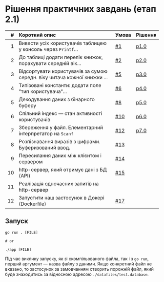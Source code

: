 # Рішення практичних завдань (етап 2.1)

|  # | Короткий опис                                                  | Умова | Рішення |
|---:|:---------------------------------------------------------------|-------|---------|
|  1 | Вивести усіх користувачів таблицею у консоль через `Printf`... | [#1](https://github.com/grescher/goc-s2-psets/issues/1) | [p1.0](https://github.com/grescher/goc-s2-psets/releases/tag/p1.0) |
|  2 | До таблиці додати перелік книжок, порахувати середній вік...   | [#2](https://github.com/grescher/goc-s2-psets/issues/2) | [p2.0](https://github.com/grescher/goc-s2-psets/releases/tag/p2.0) |
|  3 | Відсортувати користувачів за сумою середн. віку читача кожної книжки ... | [#5](https://github.com/grescher/goc-s2-psets/issues/5) | [p3.0](https://github.com/grescher/goc-s2-psets/releases/tag/p3.0) |
|  4 | Типізовані константи: додати поле "тип користувача"...         | [#6](https://github.com/grescher/goc-s2-psets/issues/6) | [p4.0](https://github.com/grescher/goc-s2-psets/releases/tag/p4.0) |
|  5 | Декодування даних з бінарного буферу                           | [#8](https://github.com/grescher/goc-s2-psets/issues/8) | [p5.0](https://github.com/grescher/goc-s2-psets/releases/tag/p5.0) |
|  6 | Спільний індекс — стан активності користувачів                 | [#10](https://github.com/grescher/goc-s2-psets/issues/10) | [p6.0](https://github.com/grescher/goc-s2-psets/releases/tag/p6.0) |
|  7 | Збереження у файл. Елементарний інтерпретатор на `Scanf`       | [#12](https://github.com/grescher/goc-s2-psets/issues/12) | [p7.0](https://github.com/grescher/goc-s2-psets/releases/tag/p7.0) |
|  8 | Розпізнавання виразів з цифрами. Буферизований ввод.           | [#13](https://github.com/grescher/goc-s2-psets/issues/13) | |
|  9 | Пересилання даних між клієнтом і сервером                      | [#14](https://github.com/grescher/goc-s2-psets/issues/14) | |
| 10 | http-сервер, який отримує дані з БД (API)                      | [#15](https://github.com/grescher/goc-s2-psets/issues/15) | |
| 11 | Реалізація одночасних запитів на http-сервер                   | | |
| 12 | Запустити наш застосунок в Докері (Dockerfile)                 | [#17](https://github.com/grescher/goc-s2-psets/issues/17) | |

## Запуск

```term
go run . [FILE]

# or

./app [FILE]
```

Під час виклику запуску, як зі скомпільованого файла, так і з `go run`, перший аргумент — назва файлу з даними. Якщо конкретний файл не вказано, то застосунок за замовчанням створить порожній файл, який буде знаходитись за відносною адресою `./datafiles/test.database`.
